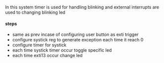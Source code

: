 In this system timer is used for handling blinking and external interrupts are used to changing
blinking led

#### steps

- same as prev incase of configuring user button as exti trigger
- configure systick reg to generate exception each time it reach 0
- configure timer for systick
- each time systick timer occur toggle specific led
- each time exti13 occur change led
